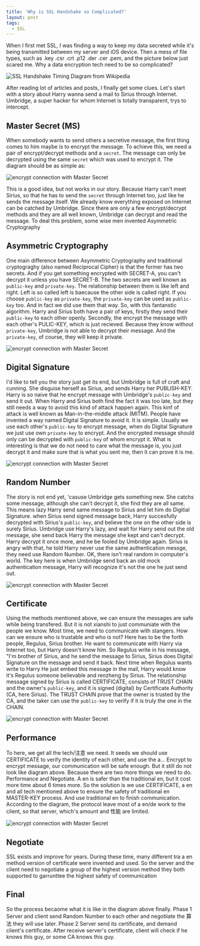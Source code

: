 ```yaml
---
title: 'Why is SSL Handshake so Complicated?'
layout: post
tags:
  - SSL
---
```


When I first met SSL, I was finding a way to keep my data secreted while it's being transmitted between my server and iOS device. Then a mess of file types, such as .key .csr .crt .p12 .der .cer .pem, and the picture below just scared me. Why a data encryption tech need to be so complicated?

![SSL Handshake Timing Diagram from Wikipedia](/media/files/2013/12/18/SSL_handshake_with_two_way_authentication_with_certificates.svg)

After reading lot of articles and posts, I finally get some clues. 
Let's start with a story about Harry wanna send a mail to Sirius through Internet. Umbridge, a super hacker for whom Internet is totally transparent, trys to intercept. 

## Master Secret (MS)
When somebody wants to send others a secretive message, the first thing comes to him maybe is to encrypt the message. To achieve this, we need a pair of encrypt/decrypt methods and a `secret`. The message can only be decrypted using the same `secret` which was used to encrypt it. The diagram should be as simple as: 

![encrypt connection with Master Secret](/media/files/2013/12/18/ssl_01.png)

This is a good idea, but not works in our story. Because Harry can't meet Sirius, so that he has to send the `secret` through Internet too, just like he sends the message itself. We already know everything exposed on Internet can be catched by Umbridge. Since there are only a few encrypt/decrypt methods and they are all well known, Umbridge can decrypt and read the message.
To deal this problem, some wise men invented Asymmetric Cryptography

## Asymmetric Cryptography
One main difference between Asymmetric Cryptography and traditional cryptograghy (also named Reciprocal Cipher) is that the former has two secrets. And if you get something encrypted with SECRET-A, you can't decrypt it unless you have SECRET-B. 
The two secrets are well known as `public-key` and `private-key`. The relationship between them is like left and right. Left is so called left is baecause the other side is called right. If you choose `public-key` as `private-key`, the `private-key` can be used as `public-key` too. And in fact we did use them that way.
So, with this fantanstic algorithm. Harry and Sirius both have a pair of keys, firstly they send their `public-key` to each other openly. Secondly, the encrypt the message with each other's PULIC-KEY, which is just recieved. Because they know without `private-key`, Umbridge is not able to decrypt their message. And the `private-key`, of course, they will keep it private.

![encrypt connection with Master Secret](/media/files/2013/12/18/ssl_02.png)

## Digital Signature
I'd like to tell you the story just get its end, but Umbridge is full of craft and cunning. She disguise herself as Sirius, and sends Harry her PUBLISH-KEY. Harry is so naive that he encrypt message with Umbridge's `public-key` and send it out. When Harry and Sirius both find the fact it was too late, but they still needs a way to avoid this kind of attack happen again.
This kinf of attack is well known as Man-in-the-middle attack (MITM). People have invented a way named Digital Signature to avoid it. It is simple. Usually we use each other's `public-key` to encrypt message, when do Digital Signature we just use own `private-key` to encrypt. And the encrypted message should only can be decrypted with `public-key` of whom encrypt it. What is interesting is that we do not need to care what the message is, you just decrypt it and make sure that is what you sent me, then it can prove it is me.

![encrypt connection with Master Secret](/media/files/2013/12/18/ssl_03.png)

## Random Number
The story is not end yet, 'casuse Umbridge gets something new. She catchs some message, although she can't decrypt it, she find they are all same. This means lazy Harry send same message to Sirius and let him do Digitial Signature. when Sirius send signed message back, Harry succesfully decrypted with Sirius's `public-key`, and believe the one on the other side is surely Sirius. Umbridge use Harry's lazy, and wait for Harry send out the old message, she send back Harry the message she kept and can't decrypt. Harry decrypt it once more, and he be fooled by Umbridge again.
Sirius is angry with that, he told Harry never use the same authentication messge, they need use Random Number. OK, there isn't real random in computer's world. The key here is when Umbridge send back an old mock authentication message, Harry will recognize it's not the one he just send out.

![encrypt connection with Master Secret](/media/files/2013/12/18/ssl_04.png)

## Certificate
Using the methods mentioned above, we can ensure the messages are safe while being transfered. But it is not xianshi to just communiate with the people we know. Most time, we need to communicate with stangers. How can we ensure who is trustable and who is not?
Here has to be the forth people, Regulus, Sirius brother. He want to communicate with Harry via Internet too, but Harry doesn't know him. So Regulus write in his message, "I'm brother of Sirius, and he send the message to Sirius, Sirius does Digital Signature on the message and send it back. Next time when Regulus wants write to Harry He just embed this message in the mail, Harry would know it's Regulus someone believable and renzheng by Sirius.
The relationship message signed by Sirius is called CERTIFICATE, consists of TRUST CHAIN and the owner's `public-key`, and it is signed (digital) by Certificate Authority (CA, here Sirius). The TRUST CHAIN prove that the owner is trusted by the CA, and the taker can use the `public-key` to verify if it is truly the one in the CHAIN.

![encrypt connection with Master Secret](/media/files/2013/12/18/ssl_05.png)

## Performance
To here, we get all the tech/注意 we need. It seeds we should use CERTIFICATE to  verify the identity of each other, and use the a... Encrypt to encrypt message, our communication will be safe enough. But it still do not look like diagram above. Because there are two more things we need to do. Performance and Negotiate.
A en is safer than the traditional en, but it cost more time about 6 times more. So the solution is we use CERTIFICATE, a en and all tech mentioned above to ensure the safety of traditional en MASTER-KEY process. And use traditional en to finish communication.
According to the diagram, the protocol leave most of a en/de work to the client, so that server, which's amount and 性能 are limited.

![encrypt connection with Master Secret](/media/files/2013/12/18/ssl_06.png)

## Negotiate
SSL exists and improve for years. During these time, many different tra a en method version of certificate were invented and used. So the server and the client need to negotiate a group of the highest version method they both supported to garrunttee the highest safety of communication

## Final
So the process becaome what it is like in the diagram above finally.
Phase 1
Server and client send Random Number to each other and negotiiate the 算法 they will use later.
Phase 2
Server send its certificate, and demand client's certificate. After receive server's certificate, client will check if he knows this guy, or some CA knows this guy.
